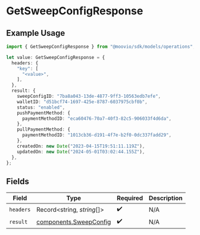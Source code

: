 # GetSweepConfigResponse

## Example Usage

```typescript
import { GetSweepConfigResponse } from "@moovio/sdk/models/operations";

let value: GetSweepConfigResponse = {
  headers: {
    "key": [
      "<value>",
    ],
  },
  result: {
    sweepConfigID: "7ba8a043-13de-4877-9ff3-10563edb7efe",
    walletID: "d51bcf74-1697-425e-8787-6037975cbf0b",
    status: "enabled",
    pushPaymentMethod: {
      paymentMethodID: "eca60476-70a7-40f3-82c5-906033f4d6da",
    },
    pullPaymentMethod: {
      paymentMethodID: "1013cb36-d191-4f7e-b2f0-0dc337fadd29",
    },
    createdOn: new Date("2023-04-15T19:51:11.119Z"),
    updatedOn: new Date("2024-05-01T03:02:44.155Z"),
  },
};
```

## Fields

| Field                                                            | Type                                                             | Required                                                         | Description                                                      |
| ---------------------------------------------------------------- | ---------------------------------------------------------------- | ---------------------------------------------------------------- | ---------------------------------------------------------------- |
| `headers`                                                        | Record<string, *string*[]>                                       | :heavy_check_mark:                                               | N/A                                                              |
| `result`                                                         | [components.SweepConfig](../../models/components/sweepconfig.md) | :heavy_check_mark:                                               | N/A                                                              |